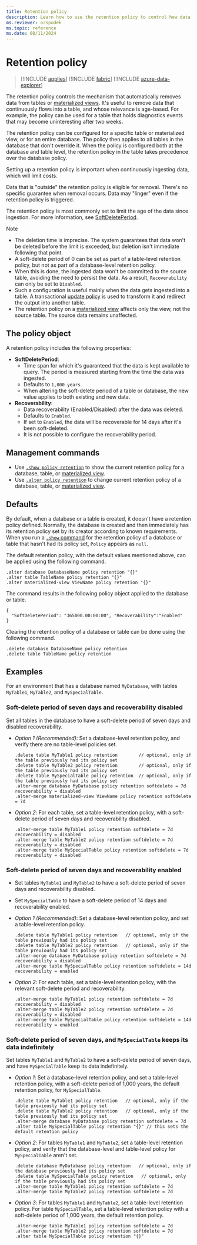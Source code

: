 ```yaml
---
title: Retention policy
description: Learn how to use the retention policy to control how data is removed.
ms.reviewer: orspodek
ms.topic: reference
ms.date: 08/11/2024
---
```

# Retention policy

> [!INCLUDE [applies](../includes/applies-to-version/applies.md)] [!INCLUDE [fabric](../includes/applies-to-version/fabric.md)] [!INCLUDE [azure-data-explorer](../includes/applies-to-version/azure-data-explorer.md)] 

The retention policy controls the mechanism that automatically removes data from tables or [materialized views](materialized-views/materialized-view-overview.md). It's useful to remove data that continuously flows into a table, and whose relevance is age-based. For example, the policy can be used for a table that holds diagnostics events that may become uninteresting after two weeks.

The retention policy can be configured for a specific table or materialized view, or for an entire database. The policy then applies to all tables in the database that don't override it. When the policy is configured both at the database and table level, the retention policy in the table takes precedence over the database policy.

Setting up a retention policy is important when continuously ingesting data, which will limit costs.

Data that is "outside" the retention policy is eligible for removal. There's no specific guarantee when removal occurs. Data may "linger" even if the retention policy is triggered.

The retention policy is most commonly set to limit the age of the data since ingestion. For more information, see [SoftDeletePeriod](#the-policy-object).

> [!NOTE]
>
> * The deletion time is imprecise. The system guarantees that data won't be
deleted before the limit is exceeded, but deletion isn't immediate following that point.
> * A soft-delete period of 0 can be set as part of a table-level retention policy, but not as part of a database-level retention policy.
> * When this is done, the ingested data won't be committed to the source table, avoiding the need to persist the data. As a result, `Recoverability` can only be set to `Disabled`.
> * Such a configuration is useful mainly when the data gets ingested into a table.
> A transactional [update policy](update-policy.md) is used to transform it and redirect the output into another table.
> * The retention policy on a [materialized view](materialized-views/materialized-view-overview.md) affects only the view, not the source table. The source data remains unaffected.

## The policy object

A retention policy includes the following properties:

* **SoftDeletePeriod**:
  * Time span for which it's guaranteed that the data is kept available to query. The period is measured starting from the time the data was ingested.
  * Defaults to `1,000 years`.
  * When altering the soft-delete period of a table or database, the new value applies to both existing and new data.
* **Recoverability**:
  * Data recoverability (Enabled/Disabled) after the data was deleted.
  * Defaults to `Enabled`.
  * If set to `Enabled`, the data will be recoverable for 14 days after it's been soft-deleted.
  * It is not possible to configure the recoverability period.

## Management commands

* Use [`.show policy retention`](show-table-retention-policy-command.md) to show the current retention policy for a database, table, or [materialized view](materialized-views/materialized-view-overview.md).
* Use [`.alter policy retention`](alter-table-retention-policy-command.md) to change current retention policy of a database, table, or [materialized view](materialized-views/materialized-view-overview.md).

## Defaults

By default, when a database or a table is created, it doesn't have a retention policy defined. Normally, the database is created and then immediately has its retention policy set by its creator according to known requirements.
When you run a [`.show` command](show-table-retention-policy-command.md) for the retention policy of a database or table that hasn't had its policy set, `Policy` appears as `null`.

The default retention policy, with the default values mentioned above, can be applied using the following command.

```kusto
.alter database DatabaseName policy retention "{}"
.alter table TableName policy retention "{}"
.alter materialized-view ViewName policy retention "{}"
```

The command results in the following policy object applied to the database or table.

```kusto
{
  "SoftDeletePeriod": "365000.00:00:00", "Recoverability":"Enabled"
}
```

Clearing the retention policy of a database or table can be done using the following command.

```kusto
.delete database DatabaseName policy retention
.delete table TableName policy retention
```

## Examples

For an environment that has a database named `MyDatabase`, with tables `MyTable1`, `MyTable2`, and `MySpecialTable`.

### Soft-delete period of seven days and recoverability disabled

Set all tables in the database to have a soft-delete period of seven days and disabled recoverability.

* *Option 1 (Recommended)*: Set a database-level retention policy, and verify there are no table-level policies set.

  ```kusto
  .delete table MyTable1 policy retention        // optional, only if the table previously had its policy set
  .delete table MyTable2 policy retention        // optional, only if the table previously had its policy set
  .delete table MySpecialTable policy retention  // optional, only if the table previously had its policy set
  .alter-merge database MyDatabase policy retention softdelete = 7d recoverability = disabled
  .alter-merge materialized-view ViewName policy retention softdelete = 7d 
  ```

* *Option 2*: For each table, set a table-level retention policy, with a soft-delete period of seven days and recoverability disabled.

  ```kusto
  .alter-merge table MyTable1 policy retention softdelete = 7d recoverability = disabled
  .alter-merge table MyTable2 policy retention softdelete = 7d recoverability = disabled
  .alter-merge table MySpecialTable policy retention softdelete = 7d recoverability = disabled
  ```

### Soft-delete period of seven days and recoverability enabled

* Set tables `MyTable1` and `MyTable2` to have a soft-delete period of seven days and recoverability disabled.
* Set `MySpecialTable` to have a soft-delete period of 14 days and recoverability enabled.

* *Option 1 (Recommended)*: Set a database-level retention policy, and set a table-level retention policy.

  ```kusto
  .delete table MyTable1 policy retention   // optional, only if the table previously had its policy set
  .delete table MyTable2 policy retention   // optional, only if the table previously had its policy set
  .alter-merge database MyDatabase policy retention softdelete = 7d recoverability = disabled
  .alter-merge table MySpecialTable policy retention softdelete = 14d recoverability = enabled
  ```

* *Option 2*: For each table, set a table-level retention policy, with the relevant soft-delete period and recoverability.

  ```kusto
  .alter-merge table MyTable1 policy retention softdelete = 7d recoverability = disabled
  .alter-merge table MyTable2 policy retention softdelete = 7d recoverability = disabled
  .alter-merge table MySpecialTable policy retention softdelete = 14d recoverability = enabled
  ```

### Soft-delete period of seven days, and `MySpecialTable` keeps its data indefinitely

Set tables `MyTable1` and `MyTable2` to have a soft-delete period of seven days, and have `MySpecialTable` keep its data indefinitely.

* *Option 1*: Set a database-level retention policy, and set a table-level retention policy, with a soft-delete period of 1,000 years, the default retention policy, for `MySpecialTable`.

  ```kusto
  .delete table MyTable1 policy retention   // optional, only if the table previously had its policy set
  .delete table MyTable2 policy retention   // optional, only if the table previously had its policy set
  .alter-merge database MyDatabase policy retention softdelete = 7d
  .alter table MySpecialTable policy retention "{}" // this sets the default retention policy
  ```

* *Option 2*: For tables `MyTable1` and `MyTable2`, set a table-level retention policy, and verify that the database-level and table-level policy for `MySpecialTable` aren't set.

  ```kusto
  .delete database MyDatabase policy retention   // optional, only if the database previously had its policy set
  .delete table MySpecialTable policy retention   // optional, only if the table previously had its policy set
  .alter-merge table MyTable1 policy retention softdelete = 7d
  .alter-merge table MyTable2 policy retention softdelete = 7d
  ```

* *Option 3*: For tables `MyTable1` and `MyTable2`, set a table-level retention policy. For table `MySpecialTable`, set a table-level retention policy with a soft-delete period of 1,000 years, the default retention policy.

  ```kusto
  .alter-merge table MyTable1 policy retention softdelete = 7d
  .alter-merge table MyTable2 policy retention softdelete = 7d
  .alter table MySpecialTable policy retention "{}"
  ```
